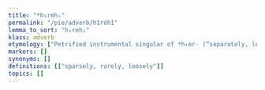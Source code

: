 ```yaml
---
title: "*h₁réh₁"
permalink: "/pie/adverb/h1réh1"
lemma_to_sort: "h₁reh₁"
klass: adverb
etymology: ["Petrified instrumental singular of *h₁er- (“separately, loosely”) + *-éh₁."]
markers: []
synonyms: []
definitions: [["sparsely, rarely, loosely"]]
topics: []
---
```

